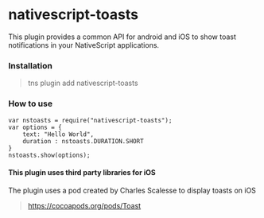 # nativescript-toasts


This plugin provides a common API for android and iOS to show toast notifications in your NativeScript applications.


### Installation
> tns plugin add nativescript-toasts

### How to use
```
var nstoasts = require("nativescript-toasts");
var options = {
	text: "Hello World",
    duration : nstoasts.DURATION.SHORT
}
nstoasts.show(options);
```


#### This plugin uses third party libraries for iOS
The plugin uses a pod created by Charles Scalesse to display toasts on iOS
> https://cocoapods.org/pods/Toast
